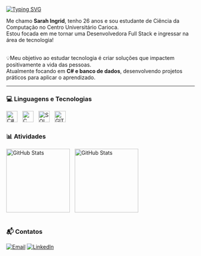 <a href="https://git.io/typing-svg"><img src="https://readme-typing-svg.demolab.com?font=Fira+Code&pause=1000&color=F71185&width=435&lines=Ol%C3%A1!+Bem-Vindo(a)+ao+meu+perfil+%F0%9F%98%81" alt="Typing SVG" /></a>

Me chamo **Sarah Ingrid**, tenho 26 anos e sou estudante de Ciência da Computação no Centro Universitário Carioca. <br/> Estou focada em me tornar uma Desenvolvedora Full Stack e ingressar na área de tecnologia! 
<br/>
<br/>

💡Meu objetivo ao estudar tecnologia é criar soluções que impactem positivamente a vida das pessoas. <br/>
Atualmente focando em **C# e banco de dados**, desenvolvendo projetos práticos para aplicar o aprendizado.

---

### 💻 Linguagens e Tecnologias

<img 
    align="left" 
    alt="C#"
    title="C#" 
    width="30px" 
    style="padding-right: 10px;" 
    src="https://cdn.jsdelivr.net/gh/devicons/devicon@latest/icons/csharp/csharp-original.svg" 
/>
<img 
    align="left" 
    alt="C" 
    title="C"
    width="30px" 
    style="padding-right: 10px;" 
    src="https://cdn.jsdelivr.net/gh/devicons/devicon@latest/icons/c/c-original.svg" 
/>
<img 
    align="left" 
    alt="SQL" 
    title="SQL"
    width="30px" 
    style="padding-right: 10px;" 
    src="https://cdn.jsdelivr.net/gh/devicons/devicon@latest/icons/azuresqldatabase/azuresqldatabase-original.svg" 
/>
<img 
    align="left" 
    alt="GIT" 
    title="GIT"
    width="30px" 
    style="padding-right: 10px;" 
    src="https://cdn.jsdelivr.net/gh/devicons/devicon@latest/icons/git/git-original.svg" 
/>

<br/>
<br/>


### 📊 Atividades

<p>
  <img 
    align="left" 
    alt="GitHub Stats" 
    height="170" 
    style="padding-right: 10px;" 
    src="https://github-readme-stats.vercel.app/api?username=saroka11&show_icons=true&theme=tokyonight&include_all_commits=true&locale=pt-br" 
  />
<img 
      align="left" 
      alt="GitHub Stats" 
      height="170" 
      src="https://github-readme-stats.vercel.app/api/top-langs/?username=saroka11&theme=tokyonight&layout=compact&custom_title=Tecnologias&langs_count=9" 
  />

</p>

<br clear="both" />
<br/>

### 📬 Contatos
[![Email](https://img.shields.io/badge/Email-D14836?style=for-the-badge&logo=gmail&logoColor=white)](mailto:sarah947111@gmail.com) 
[![LinkedIn](https://img.shields.io/badge/LinkedIn-0A66C2?style=for-the-badge&logo=linkedin&logoColor=white)](https://www.linkedin.com/in/sarah-ingrid-azevedo/)  


